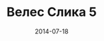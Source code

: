 ---
layout: default
modal-id: 104
date: 2014-07-18
img: veles/DSC_0384.JPG
alt: image-alt
store: Veles
title: Велес Слика 5
description: Intro LINQ is query language for C and VB introduced in .NET 3.5 and VS 2008. LINQ simplifies querying by offering one unified language to query different types of data sources. In order to use LINQ to query data source we need LINQ provider. Many providers are posted here and there is option to create our own providers, so basically you can query everything with the right provider. This means that a single query can be used to query data from DB, XML, lists etc.. Query SyntaxLINQ queries can be written in two basic ways.

---